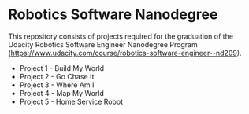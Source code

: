 # Robotics Software Nanodegree

This repository consists of projects required for the graduation of the Udacity Robotics Software Engineer Nanodegree Program
(https://www.udacity.com/course/robotics-software-engineer--nd209).

- Project 1 - Build My World
- Project 2 - Go Chase It
- Project 3 - Where Am I
- Project 4 - Map My World
- Project 5 - Home Service Robot
